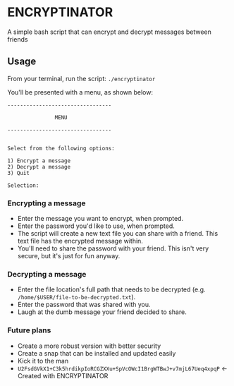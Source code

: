 # ENCRYPTINATOR

A simple bash script that can encrypt and decrypt messages between friends

## Usage

From your terminal, run the script: `./encryptinator`

You'll be presented with a menu, as shown below:

```
---------------------------------

               MENU

---------------------------------


Select from the following options: 

1) Encrypt a message
2) Decrypt a message
3) Quit

Selection: 
```

### Encrypting a message

- Enter the message you want to encrypt, when prompted.
- Enter the password you'd like to use, when prompted.
- The script will create a new text file you can share with a friend. This text file has the encrypted message within.
- You'll need to share the password with your friend. This isn't very secure, but it's just for fun anyway. 

### Decrypting a message

- Enter the file location's full path that needs to be decrypted (e.g. `/home/$USER/file-to-be-decrypted.txt`).
- Enter the password that was shared with you.
- Laugh at the dumb message your friend decided to share.

### Future plans

- Create a more robust version with better security
- Create a snap that can be installed and updated easily
- Kick it to the man
- `U2FsdGVkX1+C3k5hrdikpIoRCGZXXu+SpVcOWcI1BrgWTBwJ+v7mjL67Ueq4xpqP` <- Created with ENCRYPTINATOR
